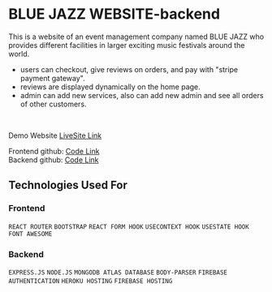 # BLUE JAZZ WEBSITE-backend
This is a website of an event management company named BLUE JAZZ who provides different facilities in larger exciting music festivals around the world.<br/>


- users can checkout, give reviews on orders, and pay with "stripe payment gateway".
- reviews are displayed dynamically on the home page.
- admin can add new services, also can add new admin and see all orders of other customers.

<br/>

Demo Website [LiveSite Link](https://bluejazz-2eacf.web.app/) <br/>

Frontend github: [Code Link](https://github.com/Samin1615088/blue-jazz-frontend)<br/>
Backend github: [Code Link](https://github.com/Samin1615088/blue-jazz-backend)<br/>



## Technologies Used For 

### Frontend
`REACT ROUTER`  `BOOTSTRAP`  `REACT FORM HOOK`  `USECONTEXT HOOK`  `USESTATE HOOK`  `FONT AWESOME`


###  Backend
`EXPRESS.JS`  `NODE.JS`  `MONGODB ATLAS DATABASE`  `BODY-PARSER`  `FIREBASE AUTHENTICATION`  `HEROKU HOSTING`  `FIREBASE HOSTING`
